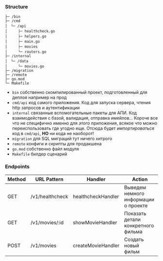 ### Structure
```
├─ /bin
├─ /cmd
│　└─ /api
│　　　├─ healthcheck.go
│　　　├─ helpers.go
│　　　├─ main.go
│　　　├─ movies
│　　　└─ routers.go
├─ /internal
│　└─ /data
│　　　└─ movies.go
├─ /migration
├─ /remote
├─ go.mod
└─ Makefile
```

- `bin` собственно скомпилированный проект, подготовленный для деплоя например на прод
- `cmd/api` код самого приложения. Код для запуска сервера, чтения http запросов и аутентификации
- `internal` связанные вспомогательные пакеты для АПИ. Код взаимодействия с базой, валидация, отправка имейлов... Короче все что не специфично именно для *этого* приложения, всякое что можно переиспользовать где угодно еще. Отсюда будет *импортироваться* код в `cmd/api`, **НО** ни кода не наоборот!
- `migration` для SQL миграций тут ничего хитрого
-  `remote` конфиги и скрипты для продакшена
- `go.mod` собственно файл модуля
- `Makefile` билдер сценарий

### Endpoints

| Method | URL Pattern     | Handler            | Action                               |
| ------ | --------------- | ------------------ | ------------------------------------ |
| GET    | /v1/healthcheck | healthcheckHandler | Выведем немного информации о проекте |
| GET    | /v1/movies/:id  | showMovieHandler   | Показать детали конкретного фильма   |
| POST   | /v1/movies      | createMovieHandler | Создать новый фильм                  |

